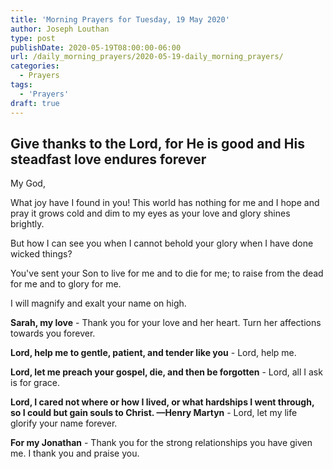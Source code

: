 ```yaml
---
title: 'Morning Prayers for Tuesday, 19 May 2020'
author: Joseph Louthan
type: post
publishDate: 2020-05-19T08:00:00-06:00
url: /daily_morning_prayers/2020-05-19-daily_morning_prayers/
categories:
  - Prayers
tags:
  - 'Prayers'
draft: true
---
```

## Give thanks to the Lord, for He is good and His steadfast love endures forever

My God,

What joy have I found in you! This world has nothing for me and I hope and pray it grows cold and dim to my eyes as your love and glory shines brightly.

But how I can see you when I cannot behold your glory when I have done wicked things?

You've sent your Son to live for me and to die for me; to raise from the dead for me and to glory for me.

I will magnify and exalt your name on high.

**Sarah, my love** - Thank you for your love and her heart. Turn her affections towards you forever.

**Lord, help me to gentle, patient, and tender like you** - Lord, help me.

**Lord, let me preach your gospel, die, and then be forgotten** - Lord, all I ask is for grace.

**Lord, I cared not where or how I lived, or what hardships I went through, so I could but gain souls to Christ. —Henry Martyn** - Lord, let my life glorify your name forever.

**For my Jonathan** - Thank you for the strong relationships you have given me. I thank you and praise you.

